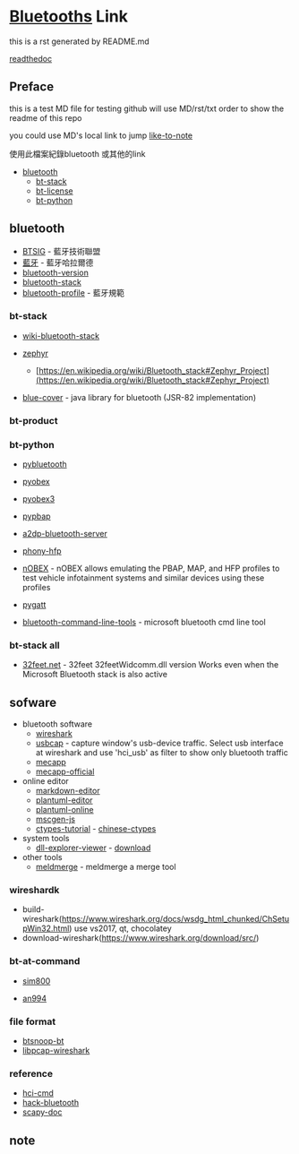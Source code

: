 ﻿
# [Bluetooths](https://sphinxdoc-dalong.readthedocs.io/en/latest/) Link
this is a rst generated by README.md

[readthedoc](https://sphinxdoc-dalong.readthedocs.io/en/latest/)

## Preface
this is a test MD file for testing
github will use MD/rst/txt order to show the readme of this repo

you could use MD's local link to jump
[like-to-note](#note)

使用此檔案紀錄bluetooth 或其他的link


- [bluetooth](#bluetooth)
     - [bt-stack](#bt-stack)
     - [bt-license](#bt-license)
     - [bt-python](#bt-python)

## bluetooth

* [BTSIG](https://zh.wikipedia.org/wiki/%E8%97%8D%E7%89%99%E6%8A%80%E8%A1%93%E8%81%AF%E7%9B%9F) - 藍牙技術聯盟
* [藍牙](https://zh.wikipedia.org/wiki/%E8%93%9D%E7%89%99%E5%93%88%E6%8B%89%E5%B0%94%E5%BE%B7) - 藍牙哈拉爾德
* [bluetooth-version](https://en.wikipedia.org/wiki/Bluetooth) 
* [bluetooth-stack](https://en.wikipedia.org/wiki/Bluetooth_stack )
* [bluetooth-profile](https://zh.wikipedia.org/wiki/%E8%97%8D%E7%89%99%E8%A6%8F%E7%AF%84 ) - 藍牙規範

### bt-stack

* [wiki-bluetooth-stack](https://en.wikipedia.org/wiki/Bluetooth_stack)
* [zephyr](https://github.com/zephyrproject-rtos/zephyr)
    *  [https://en.wikipedia.org/wiki/Bluetooth_stack#Zephyr_Project](https://en.wikipedia.org/wiki/Bluetooth_stack#Zephyr_Project)

* [blue-cover](https://github.com/minarofaeil/bluecove) - java library for bluetooth (JSR-82 implementation)

### bt-product

### bt-python

* [pybluetooth](https://github.com/pebble/pybluetooth)
* [pyobex](https://pypi.org/project/PyOBEX/)
* [pyobex3](https://github.com/nikhilkumarsingh/PyOBEX3 )
* [pypbap](https://github.com/bmwcarit/pypbap)
* [a2dp-bluetooth-server](https://github.com/karaambaa/a2dp-bluetooth-server)
* [phony-hfp](https://github.com/littlecraft/phony)
* [nOBEX](https://github.com/nccgroup/nOBEX) - nOBEX allows emulating the PBAP, MAP, and HFP profiles to test vehicle infotainment systems and similar devices using these profiles
* [pygatt](https://github.com/peplin/pygatt)

* [bluetooth-command-line-tools](http://bluetoothinstaller.com/bluetooth-command-line-tools/) - microsoft bluetooth cmd line tool

### bt-stack all
* [32feet.net](https://archive.codeplex.com/?p=32feet) - 32feet 32feetWidcomm.dll version Works even when the Microsoft Bluetooth stack is also active


## sofware

  - bluetooth software
    - [wireshark](https://www.wireshark.org/download.html)
    - [usbcap](https://desowin.org/usbpcap/) - capture window's usb-device traffic. Select usb interface at wireshark and use 'hci_usb' as filter to show only bluetooth traffic
    - [mecapp](https://www.cnblogs.com/shed/p/3092843.html)
    - [mecapp-official](http://fte.com/docs/Mecel_datasheet.pdf)
  - online editor
    - [markdown-editor](https://dillinger.io/)
    - [plantuml-editor](https://www.planttext.com/)
    - [plantuml-online](https://plantuml-editor.kkeisuke.com)
    - [mscgen-js](https://mscgen.js.org/)
	- [ctypes-tutorial](https://docs.python.org/3/library/ctypes.html) - [chinese-ctypes](https://yodalee.blogspot.com/2017/03/python-ctypes-c.html)
  - system tools  
    - [dll-explorer-viewer](http://www.nirsoft.net/utils/dll_export_viewer.html) - [download](http://www.nirsoft.net/utils/dllexp.zip)
  - other tools
    - [meldmerge](http://meldmerge.org/) - meldmerge a merge tool


### wireshardk
 
* build-wireshark(https://www.wireshark.org/docs/wsdg_html_chunked/ChSetupWin32.html)
use vs2017, qt, chocolatey
* download-wireshark(https://www.wireshark.org/download/src/)

### bt-at-command

* [sim800](https://www.raviyp.com/embedded/215-sim800-series-bluetooth-at-commands)

* [an994](https://www.silabs.com/documents/login/application-notes/AN994.pdf)


### file format
* [btsnoop-bt](http://www.fte.com/webhelp/bpa600/Content/Technical_Information/BT_Snoop_File_Format.htm)
* [libpcap-wireshark](https://wiki.wireshark.org/Development/LibpcapFileFormat)

### reference
* [hci-cmd](http://www.lisha.ufsc.br/teaching/shi/ine5346-2003-1/work/bluetooth/hci_commands.html)
* [hack-bluetooth](https://conference.hitb.org/hitbsecconf2014kul/materials/D2T2%20-%20Mike%20Ryan%20-%20NSA%20Playset%20Bluetooth%20Smart.pdf)
* [scapy-doc](https://scapy.readthedocs.io/en/latest/build_dissect.html)

## note

